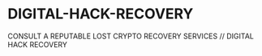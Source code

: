 # DIGITAL-HACK-RECOVERY
CONSULT  A REPUTABLE LOST CRYPTO RECOVERY SERVICES // DIGITAL HACK RECOVERY
